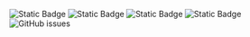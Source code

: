 ![Static Badge](https://img.shields.io/badge/blacklists-61-000000) ![Static Badge](https://img.shields.io/badge/blacklisted-2913149-cc0000) ![Static Badge](https://img.shields.io/badge/whitelisted-2250-00CC00) ![Static Badge](https://img.shields.io/badge/streaming_blacklist-28107-000000) ![GitHub issues](https://img.shields.io/github/issues/fabriziosalmi/blacklists)
